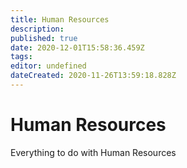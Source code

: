 ```yaml
---
title: Human Resources
description: 
published: true
date: 2020-12-01T15:58:36.459Z
tags: 
editor: undefined
dateCreated: 2020-11-26T13:59:18.828Z
---
```


# Human Resources

Everything to do with Human Resources
